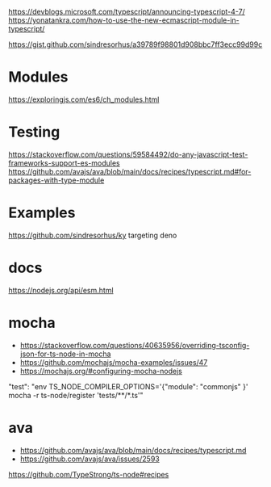 https://devblogs.microsoft.com/typescript/announcing-typescript-4-7/
https://yonatankra.com/how-to-use-the-new-ecmascript-module-in-typescript/


https://gist.github.com/sindresorhus/a39789f98801d908bbc7ff3ecc99d99c


# Modules
https://exploringjs.com/es6/ch_modules.html

# Testing
https://stackoverflow.com/questions/59584492/do-any-javascript-test-frameworks-support-es-modules
https://github.com/avajs/ava/blob/main/docs/recipes/typescript.md#for-packages-with-type-module

# Examples

https://github.com/sindresorhus/ky targeting deno


# docs
https://nodejs.org/api/esm.html

# mocha
- https://stackoverflow.com/questions/40635956/overriding-tsconfig-json-for-ts-node-in-mocha
- https://github.com/mochajs/mocha-examples/issues/47
- https://mochajs.org/#configuring-mocha-nodejs

"test": "env TS_NODE_COMPILER_OPTIONS='{\"module\": \"commonjs\" }' mocha -r ts-node/register 'tests/**/*.ts'"

# ava
- https://github.com/avajs/ava/blob/main/docs/recipes/typescript.md
- https://github.com/avajs/ava/issues/2593


https://github.com/TypeStrong/ts-node#recipes

